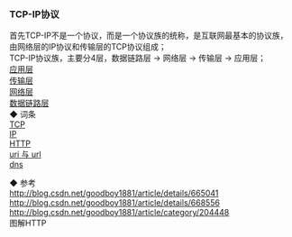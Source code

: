 ### TCP-IP协议  
首先TCP-IP不是一个协议，而是一个协议族的统称，是互联网最基本的协议族，由网络层的IP协议和传输层的TCP协议组成；    
TCP-IP协议族，主要分4层，数据链路层 → 网络层 → 传输层 → 应用层；  
[应用层](internet_protocol/ApplicationLayer.md)  
[传输层](internet_protocol/TransportLayer.md)  
[网络层](internet_protocol/InternetLayer.md)  
[数据链路层](internet_protocol/DataLinkLayer.md)  
◆ 词条  
[TCP](internet_protocol/tcp.md)  
[IP](internet_protocol/ip.md)  
[HTTP](Http/Http.md)  
[uri 与 url](internet_protocol/uri_url.md)   
[dns](internet_protocol/dns.md)  

◆ 参考  
http://blog.csdn.net/goodboy1881/article/details/665041  
http://blog.csdn.net/goodboy1881/article/details/668556  
http://blog.csdn.net/goodboy1881/article/category/204448  
图解HTTP  

